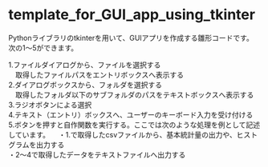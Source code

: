 # template_for_GUI_app_using_tkinter  
Pythonライブラリのtkinterを用いて、GUIアプリを作成する雛形コードです。  
次の1～5ができます。  

1.ファイルダイアログから、ファイルを選択する  
　取得したファイルパスをエントリボックスへ表示する  
2.ダイアログボックスから、フォルダを選択する  
　取得したフォルダ以下のサブフォルダのパスをテキストボックスへ表示する
3.ラジオボタンによる選択  
4.テキスト（エントリ）ボックスへ、ユーザーのキーボード入力を受け付ける  
5.ボタンを押すと自作関数を実行する。ここでは次のような処理を例として記述しています。
　・1.で取得したcsvファイルから、基本統計量の出力や、ヒストグラムを出力する  
  ・2～4で取得したデータをテキストファイルへ出力する
